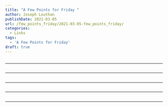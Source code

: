 ```yaml
---
title: "A Few Points for Friday "
author: Joseph Louthan
publishDate: 2021-03-05
url: /few_points_friday/2021-03-05-few_points_friday/
categories:
  - Links
tags:
  - 'A Few Points for Friday'
draft: true
---
```


##


------

##


------

##


------

##


------

##


------

